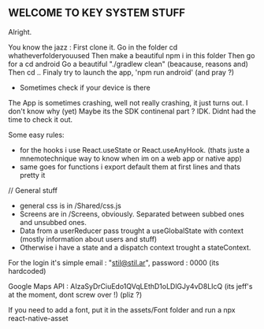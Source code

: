 ## WELCOME TO KEY SYSTEM STUFF

Alright.

You know the jazz : 
First clone it.
Go in the folder cd whatheverfolderyouused
Then make a beautiful npm i in this folder
Then go for a cd android
Go a beautiful "./gradlew clean" (beacause, reasons and)
Then cd ..
Finaly try to launch the app, 'npm run android' (and pray ?)

- Sometimes check if your device is there

The App is sometimes crashing, well not really crashing, it just turns out. I don't know why (yet) Maybe its the SDK continenal part ? IDK. Didnt had the time to check it out.

Some easy rules: 
- for the hooks i use React.useState or React.useAnyHook. (thats juste a mnemotechnique way to know when im on a web app or native app)
- same goes for functions i export default them at first lines and thats pretty it

// General stuff 
- general css is in /Shared/css.js
- Screens are in /Screens, obviously. Separated between subbed ones and unsubbed ones.
- Data from a userReducer pass trought a useGlobalState with context (mostly information about users and stuff)
- Otherwise i have a state and a dispatch context trought a stateContext.

For the login it's simple email : "stil@stil.ar", password : 0000 (its hardcoded)

Google Maps API : AIzaSyDrCiuEdo1QVqLEthD1oLDlGJy4vD8LIcQ (its jeff's at the moment, dont screw over !) (pliz ?)

If you need to add a font, put it in the assets/Font folder and run a npx react-native-asset